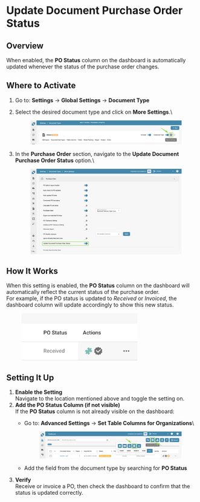 # Update Document Purchase Order Status

## Overview

When enabled, the **PO Status** column on the dashboard is automatically updated whenever the status of the purchase order changes.

## Where to Activate

1. Go to: **Settings** → **Global Settings** → **Document Type**&#x20;
2.  Select the desired document type and click on **More Settings**.\


    <figure><img src="../../../../../../.gitbook/assets/image (20).png" alt=""><figcaption></figcaption></figure>
3.  In the **Purchase Order** section, navigate to the **Update Document Purchase Order Status** option.\


    <figure><img src="../../../../../../.gitbook/assets/image (1) (1).png" alt=""><figcaption></figcaption></figure>

## How It Works

When this setting is enabled, the **PO Status** column on the dashboard will automatically reflect the current status of the purchase order.\
For example, if the PO status is updated to _Received_ or _Invoiced_, the dashboard column will update accordingly to show this new status.

<div align="left"><figure><img src="../../../../../../.gitbook/assets/Status on Dashboard.jpg" alt="" width="307"><figcaption></figcaption></figure></div>

## Setting It Up

1. **Enable the Setting**\
   Navigate to the location mentioned above and toggle the setting on.
2. **Add the PO Status Column (if not visible)**\
   If the **PO Status** column is not already visible on the dashboard:
   *   Go to: **Advanced Settings** → **Set Table Columns for Organizations**\


       <figure><img src="../../../../../../.gitbook/assets/image (2) (1).png" alt=""><figcaption></figcaption></figure>
   * Add the field from the document type by searching for **PO Status**
3. **Verify**\
   Receive or invoice a PO, then check the dashboard to confirm that the status is updated correctly.
